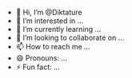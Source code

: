 - 👋 Hi, I’m @Diktature
- 👀 I’m interested in ...
- 🌱 I’m currently learning ...
- 💞️ I’m looking to collaborate on ...
- 📫 How to reach me ...
- 😄 Pronouns: ...
- ⚡ Fun fact: ...

<!---
Diktature/Diktature is a ✨ special ✨ repository because its `README.md` (this file) appears on your GitHub profile.
You can click the Preview link to take a look at your changes.
--->
